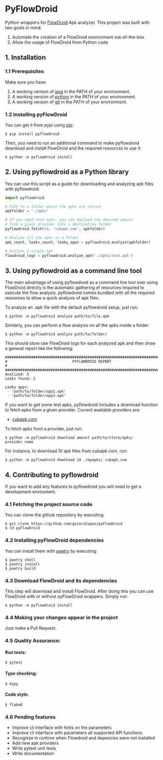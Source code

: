 # PyFlowDroid

Python wrappers for [FlowDroid](https://github.com/secure-software-engineering/FlowDroid) 
Apk analyzer. This project was built with two goals in mind:

1. Automate the creation of a FlowDroid environment out-of-the-box
2. Allow the usage of FlowDroid from Python code 

## 1. Installation

### 1.1 Prerequisites 

Make sure you have:

1. A working version of [java](https://www.java.com/en/download/help/download_options.html) 
   in the PATH of your environment.
2. A working version of [python](https://www.python.org/downloads/) in the PATH 
   of your environment.
3. A working version of [git](https://git-scm.com/downloads) in the PATH of your 
   environment.

### 1.2 Installing pyFlowDroid

You can get it from pypi using [pip](https://pip.pypa.io/en/stable/installation/):

```
$ pip install pyflowdroid
```

Then, you need to run an additional command to make pyflowdroid download and 
install FlowDroid and the required resources to use it:

```
$ python -m pyflowdroid install
```

## 2. Using pyflowdroid as a Python library

You can use this script as a guide for downloading and analyzing apk files
with pyflowdroid:

```python
import pyflowdroid

# Path to a folder where the apks are stored
apkfolder = "./apks"

# If you need test apks, you can dowload the desired amount
# from a given provider into a destination folder
pyflowdroid.fetch(10, 'cubapk.com', apkfolder)

# Analyze all the apks in a folder
apk_count, leaks_count, leaky_apps = pyflowdroid.analyze(apkfolder)

# Analyze a single apk
flowdroid_logs = pyflowdroid.analyze_apk('./apks/test.apk')
```

## 3. Using pyflowdroid as a command line tool

The main advantage of using pyflowdroid as a command line tool over using
FlowDroid directly is the automatic gathering of resources required to 
execute the flow analysis. pyflowdroid comes bundled with all the required 
resources to allow a quick analysis of apk files.

To analyze an .apk file with the default pyflowdroid setup, just run:

```
$ python -m pyflowdroid analyze path/to/file.apk
```

Similarly, you can perform a flow analysis on all the apks inside a folder:

```
$ python -m pyflowdroid analyze path/to/folder/
```

This should store raw FlowDroid logs for each analyzed apk and then show a 
general report like the following:

```
################################################################################
#                              PYFLOWDROID REPORT                              #
################################################################################
Analized: 5
Leaks found: 2

Leaky apps:
 - 'path/to/folder/app1.apk'
 - 'path/to/folder/app3.apk'
```

If you want to get some test apks, pyflowdroid includes a download function
to fetch apks from a given provider. Current available providers are:

- [cubapk.com](https://cubapk.com/)

To fetch apks from a provider, just run:

```
$ python -m pyflowdroid download amount path/to/store/apks/ provider_name
```

For instance, to download 10 apk files from cubapk.com, run:

```
$ python -m pyflowdroid download 10 ./myapks/ cubapk.com
```


## 4. Contributing to pyflowdroid

If you want to add any features to pyflowdroid you will need to get a 
development enviroment.

### 4.1 Fetching the project source code

You can clone the github repository by executing:

```
$ git clone https://github.com/gvieralopez/pyFlowDroid
$ cd pyFlowDroid
```

### 4.2 Installing pyFlowDroid dependencies

You can install them with [poetry](https://python-poetry.org/docs/#installation)
 by executing:

```
$ poetry shell
$ poetry install
$ poetry build
```
### 4.3 Download FlowDroid and its dependencies

This step will download and install FlowDroid. After doing this you can use 
FlowDroid with or without pyFlowDroid wrappers.
Simply run:

```
$ python -m pyflowdroid install
```

### 4.4 Making your changes appear in the project

Just make a Pull Request.

### 4.5 Quality Assurance:

#### Run tests:

```
$ pytest
```

#### Type checking:

```
$ mypy
```

#### Code style:

```
$ flake8
```

### 4.6 Pending features

- Improve cli interface with hints on the parameters
- Improve cli interface with parameters all supported API functions
- Recognize in runtime when Flowdroid and depencies were not installed
- Add new apk providers
- Write pytest unit tests
- Write documentation